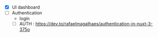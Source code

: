 - [x] UI dashboard
- [ ] Authentication
	- login
	- [ ] AUTH : https://dev.to/rafaelmagalhaes/authentication-in-nuxt-3-375o